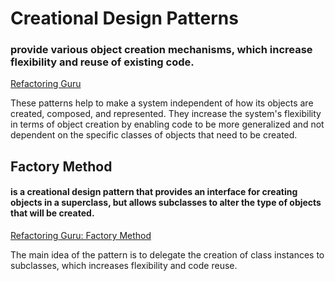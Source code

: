 # Creational Design Patterns

### provide various object creation mechanisms, which increase flexibility and reuse of existing code.
[Refactoring Guru](https://refactoring.guru/design-patterns/creational-patterns)

These patterns help to make a system independent of how its objects are created, composed, and represented. They increase the system's flexibility in terms of object creation by enabling code to be more generalized and not dependent on the specific classes of objects that need to be created.

## Factory Method

#### is a creational design pattern that provides an interface for creating objects in a superclass, but allows subclasses to alter the type of objects that will be created.
[Refactoring Guru: Factory Method](https://refactoring.guru/design-patterns/factory-method)

The main idea of the pattern is to delegate the creation of class instances to subclasses, which increases flexibility and code reuse.
